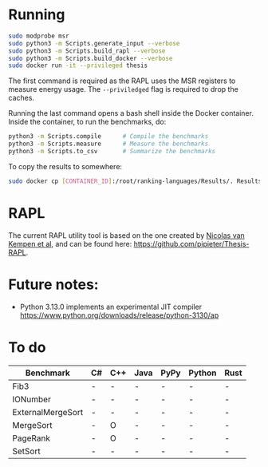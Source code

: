 # Running

```bash
sudo modprobe msr
sudo python3 -m Scripts.generate_input --verbose
sudo python3 -m Scripts.build_rapl --verbose
sudo python3 -m Scripts.build_docker --verbose
sudo docker run -it --privileged thesis
```

The first command is required as the RAPL uses the MSR registers to measure energy usage. The `--priviledged` flag is required to drop the caches.

Running the last command opens a bash shell inside the Docker container. Inside the container, to run the benchmarks, do:

```bash
python3 -m Scripts.compile      # Compile the benchmarks
python3 -m Scripts.measure      # Measure the benchmarks
python3 -m Scripts.to_csv       # Summarize the benchmarks
```

To copy the results to somewhere:

```bash
sudo docker cp [CONTAINER_ID]:/root/ranking-languages/Results/. Results/.
```

# RAPL

The current RAPL utility tool is based on the one created by [Nicolas van Kempen et al](https://github.com/nicovank/Energy-Languages), and can be found here: https://github.com/pipieter/Thesis-RAPL.

# Future notes:

- Python 3.13.0 implements an experimental JIT compiler https://www.python.org/downloads/release/python-3130/ap

# To do

| Benchmark         | C#  | C++ | Java | PyPy | Python | Rust |
| ----------------- | --- | --- | ---- | ---- | ------ | ---- |
| Fib3              | -   | -   | -    | -    | -      | -    |
| IONumber          | -   | -   | -    | -    | -      | -    |
| ExternalMergeSort | -   | -   | -    | -    | -      | -    |
| MergeSort         | -   | O   | -    | -    | -      | -    |
| PageRank          | -   | O   | -    | -    | -      | -    |
| SetSort           | -   | -   | -    | -    | -      | -    |
